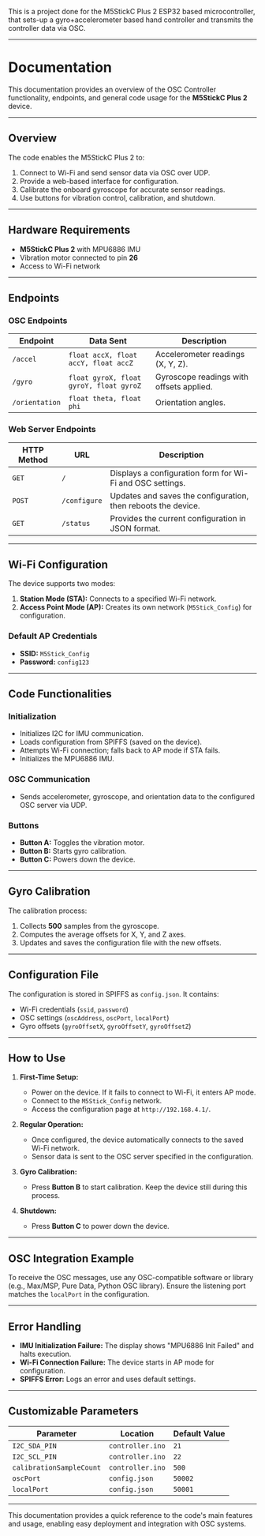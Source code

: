 This is a project done for the M5StickC Plus 2 ESP32 based microcontroller, that sets-up a gyro+accelerometer based hand controller and transmits the controller data via OSC.

---

# Documentation

This documentation provides an overview of the OSC Controller functionality, endpoints, and general code usage for the **M5StickC Plus 2** device.

---

## **Overview**

The code enables the M5StickC Plus 2 to:
1. Connect to Wi-Fi and send sensor data via OSC over UDP.
2. Provide a web-based interface for configuration.
3. Calibrate the onboard gyroscope for accurate sensor readings.
4. Use buttons for vibration control, calibration, and shutdown.

---

## **Hardware Requirements**

- **M5StickC Plus 2** with MPU6886 IMU
- Vibration motor connected to pin **26**
- Access to Wi-Fi network

---

## **Endpoints**

### **OSC Endpoints**

| Endpoint         | Data Sent                            | Description                     |
|------------------|--------------------------------------|---------------------------------|
| `/accel`         | `float accX, float accY, float accZ` | Accelerometer readings (X, Y, Z). |
| `/gyro`          | `float gyroX, float gyroY, float gyroZ` | Gyroscope readings with offsets applied. |
| `/orientation`   | `float theta, float phi`             | Orientation angles. |

### **Web Server Endpoints**

| HTTP Method | URL         | Description                                                   |
|-------------|-------------|---------------------------------------------------------------|
| `GET`       | `/`         | Displays a configuration form for Wi-Fi and OSC settings.     |
| `POST`      | `/configure`| Updates and saves the configuration, then reboots the device. |
| `GET`       | `/status`   | Provides the current configuration in JSON format.            |

---

## **Wi-Fi Configuration**

The device supports two modes:
1. **Station Mode (STA):** Connects to a specified Wi-Fi network.
2. **Access Point Mode (AP):** Creates its own network (`M5Stick_Config`) for configuration.

### Default AP Credentials
- **SSID:** `M5Stick_Config`
- **Password:** `config123`

---

## **Code Functionalities**

### **Initialization**
- Initializes I2C for IMU communication.
- Loads configuration from SPIFFS (saved on the device).
- Attempts Wi-Fi connection; falls back to AP mode if STA fails.
- Initializes the MPU6886 IMU.

### **OSC Communication**
- Sends accelerometer, gyroscope, and orientation data to the configured OSC server via UDP.

### **Buttons**
- **Button A:** Toggles the vibration motor.
- **Button B:** Starts gyro calibration.
- **Button C:** Powers down the device.

---

## **Gyro Calibration**

The calibration process:
1. Collects **500** samples from the gyroscope.
2. Computes the average offsets for X, Y, and Z axes.
3. Updates and saves the configuration file with the new offsets.

---

## **Configuration File**

The configuration is stored in SPIFFS as `config.json`. It contains:
- Wi-Fi credentials (`ssid`, `password`)
- OSC settings (`oscAddress`, `oscPort`, `localPort`)
- Gyro offsets (`gyroOffsetX`, `gyroOffsetY`, `gyroOffsetZ`)

---

## **How to Use**

1. **First-Time Setup:**
   - Power on the device. If it fails to connect to Wi-Fi, it enters AP mode.
   - Connect to the `M5Stick_Config` network.
   - Access the configuration page at `http://192.168.4.1/`.

2. **Regular Operation:**
   - Once configured, the device automatically connects to the saved Wi-Fi network.
   - Sensor data is sent to the OSC server specified in the configuration.

3. **Gyro Calibration:**
   - Press **Button B** to start calibration. Keep the device still during this process.

4. **Shutdown:**
   - Press **Button C** to power down the device.

---

## **OSC Integration Example**

To receive the OSC messages, use any OSC-compatible software or library (e.g., Max/MSP, Pure Data, Python OSC library). Ensure the listening port matches the `localPort` in the configuration.

---

## **Error Handling**

- **IMU Initialization Failure:** The display shows "MPU6886 Init Failed" and halts execution.
- **Wi-Fi Connection Failure:** The device starts in AP mode for configuration.
- **SPIFFS Error:** Logs an error and uses default settings.

---

## **Customizable Parameters**

| Parameter             | Location       | Default Value                  |
|-----------------------|----------------|--------------------------------|
| `I2C_SDA_PIN`         | `controller.ino` | `21`                           |
| `I2C_SCL_PIN`         | `controller.ino` | `22`                           |
| `calibrationSampleCount` | `controller.ino` | `500`                           |
| `oscPort`             | `config.json`  | `50002`                        |
| `localPort`           | `config.json`  | `50001`                        |

--- 

This documentation provides a quick reference to the code's main features and usage, enabling easy deployment and integration with OSC systems.
